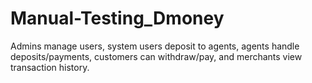 # Manual-Testing_Dmoney
Admins manage users, system users deposit to agents, agents handle deposits/payments, customers can withdraw/pay, and merchants view transaction history.

